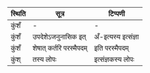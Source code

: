| स्थिति | सूत्र | टिप्पणी |
| ----- | ------- | ------ |
| कुंशँ | - | - |
| कुंशँ | उपदेशेऽजनुनासिक इत् | अँ-इत्यस्य इत्संज्ञा |
| कुंशँ | शेषात् कर्तरि परस्मैपदम् | इति परस्मैपदम् |
| कुंश् | तस्य लोपः | इत्संज्ञकस्य लोपः |
